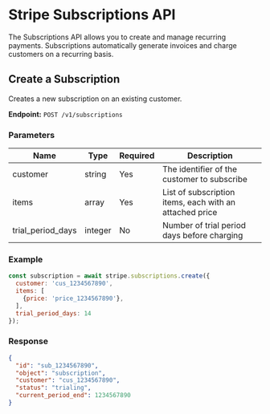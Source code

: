 # Stripe Subscriptions API

The Subscriptions API allows you to create and manage recurring payments. Subscriptions automatically generate invoices and charge customers on a recurring basis.

## Create a Subscription

Creates a new subscription on an existing customer.

**Endpoint:** `POST /v1/subscriptions`

### Parameters

| Name | Type | Required | Description |
|------|------|----------|-------------|
| customer | string | Yes | The identifier of the customer to subscribe |
| items | array | Yes | List of subscription items, each with an attached price |
| trial_period_days | integer | No | Number of trial period days before charging |

### Example

```javascript
const subscription = await stripe.subscriptions.create({
  customer: 'cus_1234567890',
  items: [
    {price: 'price_1234567890'},
  ],
  trial_period_days: 14
});
```

### Response

```json
{
  "id": "sub_1234567890",
  "object": "subscription",
  "customer": "cus_1234567890",
  "status": "trialing",
  "current_period_end": 1234567890
}
```

